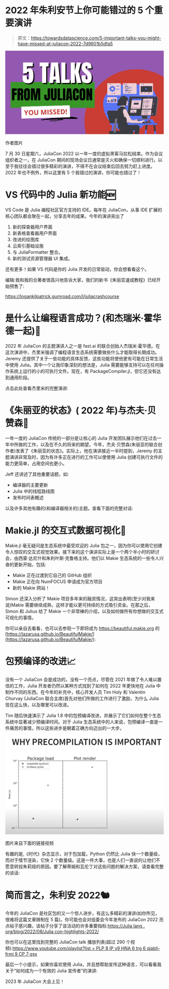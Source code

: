 # 2022 年朱利安节上你可能错过的 5 个重要演讲

> 原文：<https://towardsdatascience.com/5-important-talks-you-might-have-missed-at-juliacon-2022-7d9601b5dfa5>

![](img/de76d8d5e4b58f4e79b9e4f88befcc33.png)

作者图片

7 月 30 日星期六，JuliaCon 2022 以一年一度的虚拟黑客马拉松结束。作为会议组织者之一，在 JuliaCon 期间的现场会议日通常是灭火和确保一切顺利进行。以至于我往往会错过很多精彩的演讲，不得不在会议结束后回去努力赶上进度。2022 年也不例外，所以这里有 5 个我错过的演讲，你可能也错过了！

# VS 代码中的 Julia 新功能🆕

VS Code 是 Julia 编程社区官方支持的 IDE。每年在 JuliaCon，从事 IDE 扩展的核心团队都会聚在一起，分享去年的成果。今年的演讲突出了

1.  新的探查器用户界面
2.  新表格查看器用户界面
3.  改进的绘图库
4.  云索引基础设施
5.  与 JuliaFormatter 整合。
6.  新的测试资源管理器 UI 集成。

还有更多！如果 VS 代码是你的 Julia 开发的日常驱动，你会想看看这个。

编辑:我和我的合著者很高兴地告诉大家，我们的新书《朱丽亚速成教程》已经开始预售了:

<https://logankilpatrick.gumroad.com/l/juliacrashcourse>  

# 是什么让编程语言成功？(和杰瑞米·霍华德一起)🤔

2022 年 JuliaCon 的主题演讲人之一是 fast.ai 的联合创始人杰瑞米·霍华德。在这次演讲中，杰里米强调了编程语言生态系统需要做些什么才能取得长期成功。Jeremy 还提供了关于一些功能的具体反馈，这些功能将使他更有可能在日常生活中使用 Julia。其中一个让我印象深刻的想法是，Julia 需要能够支持可以在任何操作系统上运行的小的可执行文件。现在，有 PackageCompiler.jl，但它还没有达到通用阶段。

点击此处查看杰里米的完整演讲:

# 《朱丽亚的状态》( 2022 年)与杰夫·贝赞森🎤

一年一度的 JuliaCon 传统的一部分是让核心的 Julia 开发团队展示他们在过去一年中所做的工作，以及在不久的将来的期望。今年，杰夫·贝赞森(朱丽亚的联合创作者)发表了《朱丽亚的状态》。实际上，他在演讲接近一半时提到，Jeremy 的主题演讲非常及时，因为有许多正在进行的工作可以使使用 Julia 创建可执行文件的能力更简单，占用空间也更小。

Jeff 还讲述了其他重要话题，如:

*   编译器的主要更新
*   Julia 中的线程路线图
*   发布时间表概述

以及许多其他有趣的(和编译器相关的)主题。查看下面的完整对话:

# Makie.jl 的交互式数据可视化👀

Makie.jl 毫无疑问是生态系统中最受欢迎的 Julia 包之一，因为你可以使用它创建令人惊叹的交互式视觉效果。接下来的这个演讲实际上是一个两个半小时的研讨会，由西蒙·达尼什和朱利叶斯·克鲁格主持。他们以 Makie 生态系统的一些令人兴奋的更新开始，包括:

*   Makie 正在过渡到它自己的 GitHub 组织
*   Makie 正在向 NumFOCUS 申请成为官方项目
*   新的 Makie 网站！

Simon 还深入分析了 Makie 项目多年来的融资情况，这突出表明(至少对我来说)Makie 需要继续成熟，这样才能以更可持续的方式吸引资金。在那之后，Simon 和 Julius 给了 Makie 一个非常棒的介绍，以及如何做所有你想做的交互式可视化的事情。

你可以亲自去看看，也可以去参观一下即将成为 https://beautiful.makie.org 的[https://lazarusa.github.io/BeautifulMakie/](https://lazarusa.github.io/BeautifulMakie/):

# 包预编译的改进📈

没有一个 JuliaCon 会是成功的，没有一个亮点，尽管在 2021 年做了令人难以置信的工作，Julia 开发者仍然以某种方式找到了如何在 2022 年更快地在 Julia 中制作不同的东西。在今年的补充中，核心开发人员 Tim Holy 和 Valentin Churvay (JuliaCon 联合主席)首先对他们所做的工作进行了激励，为什么 Julia 现在这么快，以及哪里可以改进。

Tim 随后快速演示了 Julia 1.8 中的包预编译改进，并展示了它们如何在整个生态系统中显著减少预编译时间。对于 Julia 生态系统中的人来说，包预编译一直是一件痛苦的事情，所以这些进步是朝着正确方向迈出的一大步。

![](img/37a3386db2f8defd470a9f717c920571.png)

图片来自下面的链接视频

有趣的是,《时代》杂志显示，对于包加载，Python 仍然比 Julia 快一个数量级，而对于情节渲染，它快 2 个数量级。这是一件大事，也是人们一直说的让他们不愿意转投朱莉娅的原因。要了解蒂姆和瓦伦丁对这些问题的解决方案，请查看完整的谈话:

# 简而言之，朱利安 2022🐿

今年的 JuliaCon 是社区包的又一个惊人进步，有这么多精彩的演讲(如你所见，很难将这篇文章限制在 5 篇)。你可能也会对组委会今年发布的 JuliaCon 2022 亮点帖子感兴趣，该帖子分享了该活动的许多重要指标:[https://Julia lang . org/blog/2022/08/Julia con-highlights-2022/](https://julialang.org/blog/2022/08/juliacon-highlights-2022/)

你也可以在这里找到完整的 JuliaCon talk 播放列表(超过 290 个视频):[https://www.youtube.com/playlist?list = PLP 8 IP y9 HNA 6 trg 6 qjablj-frmi 9 CP 7 gsx](https://www.youtube.com/playlist?list=PLP8iPy9hna6TRg6qJaBLJ-FRMi9Cp7gSX)

最后一个小提示，如果你喜欢使用 Julia，并且想帮助宣传这种语言，可以看看我关于“如何成为一个有效的 Julia 宣传者”的演讲:

2023 年 JuliaCon 大会上见！